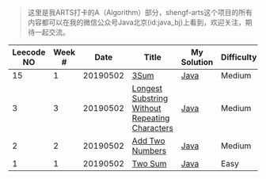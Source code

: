 > 这里是我ARTS打卡的A（Algorithm）部分，shengf-arts这个项目的所有内容都可以在我的微信公众号Java北京(id:java_bj)上看到，欢迎关注，期待一起交流。



| Leecode NO| Week # | Date | Title | My Solution | Difficulty |
| ------ | ---------- | ---- | ----- | ----------- | ---------- |
| 15 | 1 | 20190502| [3Sum](https://leetcode.com/problems/3sum/) | [Java](./algorithm/java/algorithm-java/src/threeSum/ThreeSum.java) | Medium |
| 3 | 3 | 20190502| [Longest Substring Without Repeating Characters](https://leetcode.com/problems/longest-substring-without-repeating-characters/) | [Java](./algorithm/java/algorithm-java/src/lengthOfLongestSubstring/LengthOfLongestSubstring.java) | Medium |
| 2 | 2 | 20190502| [Add Two Numbers](https://leetcode.com/problems/add-two-numbers/) | [Java](./algorithm/java/algorithm-java/src/addTwoNumbers/AddTwoNumbers.java) | Medium |
| 1 | 1 | 20190502| [Two Sum](https://leetcode.com/problems/two-sum/) | [Java](./algorithm/java/algorithm-java/src/twoSum/TwoSum.java) | Easy |



